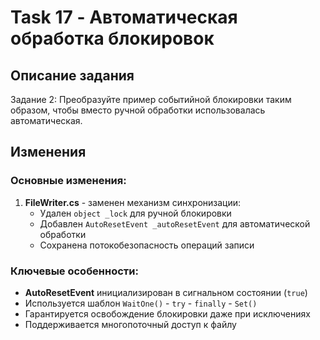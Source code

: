 # Task 17 - Автоматическая обработка блокировок

## Описание задания

Задание 2: Преобразуйте пример событийной блокировки таким образом, чтобы вместо ручной обработки использовалась автоматическая.

## Изменения

### Основные изменения:

1. **FileWriter.cs** - заменен механизм синхронизации:
   - Удален `object _lock` для ручной блокировки
   - Добавлен `AutoResetEvent _autoResetEvent` для автоматической обработки
   - Сохранена потокобезопасность операций записи

### Ключевые особенности:

- **AutoResetEvent** инициализирован в сигнальном состоянии (`true`)
- Используется шаблон `WaitOne()` - `try` - `finally` - `Set()`
- Гарантируется освобождение блокировки даже при исключениях
- Поддерживается многопоточный доступ к файлу
